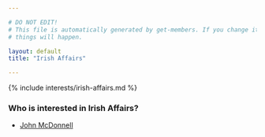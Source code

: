 ```yaml
---

# DO NOT EDIT!
# This file is automatically generated by get-members. If you change it, bad
# things will happen.

layout: default
title: "Irish Affairs"

---
```


{% include interests/irish-affairs.md %}

### Who is interested in Irish Affairs?


* [John McDonnell](members/john-mcdonnell.html)
